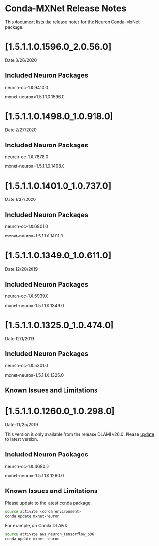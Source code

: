 # Conda-MXNet Release Notes

This document lists the release notes for the Neuron Conda-MxNet package.

# [1.5.1.1.0.1596.0_2.0.56.0]

Date 3/26/2020

## Included Neuron Packages

neuron-cc-1.0.9410.0

mxnet-neuron=1.5.1.1.0.1596.0

# [1.5.1.1.0.1498.0_1.0.918.0]

Date 2/27/2020

## Included Neuron Packages

neuron-cc-1.0.7878.0

mxnet-neuron=1.5.1.1.0.1498.0


# [1.5.1.1.0.1401.0_1.0.737.0]

Date 1/27/2020

## Included Neuron Packages

neuron-cc-1.0.6801.0

mxnet-neuron-1.5.1.1.0.1401.0


# [1.5.1.1.0.1349.0_1.0.611.0]

Date 12/20/2019

## Included Neuron Packages

neuron-cc-1.0.5939.0

mxnet-neuron-1.5.1.1.0.1349.0

# [1.5.1.1.0.1325.0_1.0.474.0]

Date 12/1/2019

## Included Neuron Packages

neuron-cc-1.0.5301.0

mxnet-neuron-1.5.1.1.0.1325.0

## Known Issues and Limitations

# [1.5.1.1.0.1260.0_1.0.298.0]

Date:  11/25/2019

This version is only available from the release DLAMI v26.0. Please [update](../dlami-release-notes.md#known-issues) to latest version.

## Included Neuron Packages

neuron-cc-1.0.4680.0

mxnet-neuron-1.5.1.1.0.1260.0

## Known Issues and Limitations

Please update to the latest conda package:

```bash
source activate <conda environment>
conda update mxnet-neuron
```

For example, on Conda DLAMI:
```bash
source activate aws_neuron_tensorflow_p36
conda update mxnet-neuron
```
